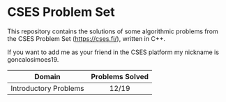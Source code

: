 # CSES Problem Set
This repository contains the solutions of some algorithmic problems from the CSES Problem Set (https://cses.fi/), written in C++.

If you want to add me as your friend in the CSES platform my nickname is goncalosimoes19.


|       Domain        |    Problems Solved   |
|:-------------------:|:--------------------:|
| Introductory Problems |        12/19       |
